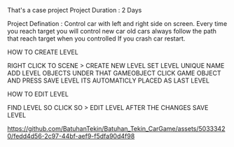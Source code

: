 That's a case project
Project Duration : 2 Days

Project Defination : 
Control car with left and right side on screen.
Every time you reach target you will control new car
old cars always follow the path that reach target when you controlled
If you crash car restart.

HOW TO CREATE LEVEL

RIGHT CLICK TO SCENE > CREATE NEW LEVEL
SET LEVEL UNIQUE NAME
ADD LEVEL OBJECTS UNDER THAT GAMEOBJECT
CLICK GAME OBJECT AND PRESS SAVE LEVEL
ITS AUTOMATICLY PLACED AS LAST LEVEL

HOW TO EDIT LEVEL

FIND LEVEL SO
CLICK SO > EDIT LEVEL
AFTER THE CHANGES SAVE LEVEL


https://github.com/BatuhanTekin/Batuhan_Tekin_CarGame/assets/50333420/fedd4d56-2c97-44bf-aef9-f5dfa90d4f98

